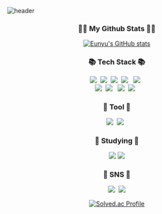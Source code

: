 ![header](https://capsule-render.vercel.app/api?type=slice&color=gradient&height=160&section=header&text=EUNYU'S%20GITHUB!&fontAlign=50&fontAlignY=70&fontSize=75&fontColor=ffffff)

<h3 align="center">👩‍💻 My Github Stats 👩‍💻</h3>

<div align="center">

[![Eunyu's GitHub stats](https://github-readme-stats.vercel.app/api?username=EUNYUGNYU&hide_title=true&show_icons=true&include_all_commits=true&disable_animations=true&theme=radical)](https://github.com/EUNYUGNYU/github-readme-stats)

</div>

<h3 align="center">📚 Tech Stack 📚</h3>
<p align="center">
  <img src="https://img.shields.io/badge/Python-3766AB?style=flat-square&logo=Python&logoColor=white"/></a>&nbsp
  <img src="https://img.shields.io/badge/R-276DC3?style=flat-square&logo=R&logoColor=white"/></a>&nbsp 
  <img src="https://img.shields.io/badge/Javascript-ffb13b?style=flat-square&logo=javascript&logoColor=white"/></a>&nbsp
  <img src="https://img.shields.io/badge/HTML5-E34F26?style=flat-square&logo=HTML5&logoColor=white"/></a> &nbsp
  <img src="https://img.shields.io/badge/CSS3-1572B6?style=flat-square&logo=CSS3&logoColor=white"/></a> &nbsp
  <br>
  <img src="https://img.shields.io/badge/Mysql-E6B91E?style=flat-square&logo=MySql&logoColor=white"/></a>&nbsp
  <img src="https://img.shields.io/badge/MongoDB-47A248?style=flat-square&logo=MongoDB&logoColor=white"/></a> &nbsp 
  <img src="https://img.shields.io/badge/Django-092E20?style=flat-square&logo=Django&logoColor=white"/></a>&nbsp 
  <img src="https://img.shields.io/badge/Arduino-00979D?style=flat-square&logo=MongoDB&logoColor=white"/></a> &nbsp 
</p>
<h3 align="center">🔧 Tool 🔧</h3>
<p align="center">
  <img src="https://img.shields.io/badge/Qgis-589632?style=flat-square&logo=QGIS&logoColor=white"/></a>&nbsp
  <img src="https://img.shields.io/badge/Tableau-E97627?style=flat-square&logo=Tableau&logoColor=white"/></a> &nbsp  
</p> 
<h3 align="center">🌱 Studying 🌱</h3>
<p align ="center"> 
<img src="https://img.shields.io/badge/Kubernetes-326CE5?style=flat-square&logo=Kubernetes&logoColor=white" />
<img src="https://img.shields.io/badge/Docker-2496ED?style=flat-square&logo=Docker&logoColor=white" />
</p>  
<h3 align="center">🌈  SNS 🌈</h3>
<p align="center">
  <a href="https://www.instagram.com/gn_yu_u/"><img src="https://img.shields.io/badge/Instagram-E4405F?style=flat-square&logo=Instagram&logoColor=white&link=https://www.instagram.com/gn_yu_u/"/></a>&nbsp
  <a href="mailto:dmsdb6934@gmail.com"><img src="https://img.shields.io/badge/Gmail-d14836?style=flat-square&logo=Gmail&logoColor=white&link=dmsdb6934@gmail.com"/></a>
</p>

<div align="center">
  
[![Solved.ac Profile](http://mazassumnida.wtf/api/v2/generate_badge?boj=dmsdb6934)](https://solved.ac/dmsdb6934/)

</div>

<!--
**EUNYUGNYU/EUNYUGNYU** is a ✨ _special_ ✨ repository because its `README.md` (this file) appears on your GitHub profile.

Here are some ideas to get you started:

- 🔭 I’m currently working on ...
- 🌱 I’m currently learning ...
- 👯 I’m looking to collaborate on ...
- 🤔 I’m looking for help with ...
- 💬 Ask me about ...
- 📫 How to reach me: ...
- 😄 Pronouns: ...
- ⚡ Fun fact: ...
-->
